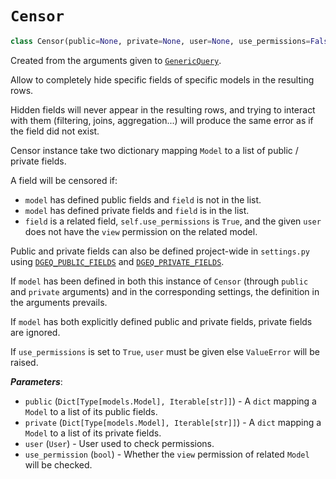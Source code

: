 # `Censor`

```python
class Censor(public=None, private=None, user=None, use_permissions=False)
```

Created from the arguments given to [`GenericQuery`](generic_query.md).

Allow to completely hide specific fields of specific models in the
resulting rows.

Hidden fields will never appear in the resulting rows, and trying to
interact with them (filtering, joins, aggregation...) will produce the same
error as if the field did not exist.

Censor instance take two dictionary mapping `Model` to a list of
public / private fields.

A field will be censored if:

* `model` has defined public fields and `field` is not in the list.
* `model` has defined private fields and `field` is in the list.
* `field` is a related field, `self.use_permissions` is `True`, and the
  given `user` does not have the `view` permission on the related model.

Public and private fields can also be defined project-wide in `settings.py`
using [`DGEQ_PUBLIC_FIELDS`](settings.md#dgeq_public_fields) and
[`DGEQ_PRIVATE_FIELDS`](settings.md#dgeq_private_fields).

If `model` has been defined in both this instance of `Censor` (through
`public` and `private` arguments) and in the corresponding settings, the
definition in the arguments prevails.

If `model` has both explicitly defined public and private fields, private
fields are ignored.

If `use_permissions` is set to `True`, `user` must be given else
`ValueError` will be raised.

***Parameters***:

* `public` (`Dict[Type[models.Model], Iterable[str]]`) - A `dict` mapping a
  `Model` to a list of its public fields.
* `private` (`Dict[Type[models.Model], Iterable[str]]`) - A `dict` mapping a
  `Model` to a list of its private fields.
* `user` (`User`) - User used to check permissions.
* `use_permission` (`bool`) - Whether the `view` permission of related
  `Model` will be checked.

